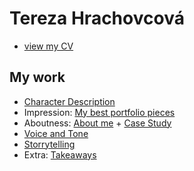 # Tereza Hrachovcová
- [view my CV](04_resume/index.md)
## My work
- [Character Description](01_character_and_description/index.md)
- Impression: [My best portfolio pieces](02_impression/index.md)
- Aboutness: [About me](03_aboutness/index.md) + [Case Study](03_aboutness/case_study.md)
- [Voice and Tone](05_voiceandtone/index.md)
- [Storrytelling](06_storytelling/index.md)
- Extra: [Takeaways](07_takeaways/index.md)
